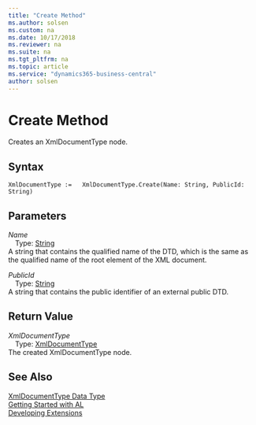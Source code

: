 ```yaml
---
title: "Create Method"
ms.author: solsen
ms.custom: na
ms.date: 10/17/2018
ms.reviewer: na
ms.suite: na
ms.tgt_pltfrm: na
ms.topic: article
ms.service: "dynamics365-business-central"
author: solsen
---
```

[//]: # (START>DO_NOT_EDIT)
[//]: # (IMPORTANT:Do not edit any of the content between here and the END>DO_NOT_EDIT.)
[//]: # (Any modifications should be made in the .xml files in the ModernDev repo.)
# Create Method
Creates an XmlDocumentType node.

## Syntax
```
XmlDocumentType :=   XmlDocumentType.Create(Name: String, PublicId: String)
```
## Parameters
*Name*  
&emsp;Type: [String](../string/string-data-type.md)  
A string that contains the qualified name of the DTD, which is the same as the qualified name of the root element of the XML document.
        
*PublicId*  
&emsp;Type: [String](../string/string-data-type.md)  
A string that contains the public identifier of an external public DTD.  


## Return Value
*XmlDocumentType*  
&emsp;Type: [XmlDocumentType](xmldocumenttype-data-type.md)  
The created XmlDocumentType node.  


[//]: # (IMPORTANT: END>DO_NOT_EDIT)
## See Also
[XmlDocumentType Data Type](xmldocumenttype-data-type.md)  
[Getting Started with AL](../devenv-get-started.md)  
[Developing Extensions](../devenv-dev-overview.md)